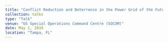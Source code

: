 ```yaml
---
title: "Conflict Reduction and Deterrence in the Power Grid of the Future: A Cyber Security Perspective"
collection: talks
type: "Talk"
venue: "US Special Operations Command Centre (SOCOM)"
date: May 1, 2019
location: "Tampa, FL"
---
```

